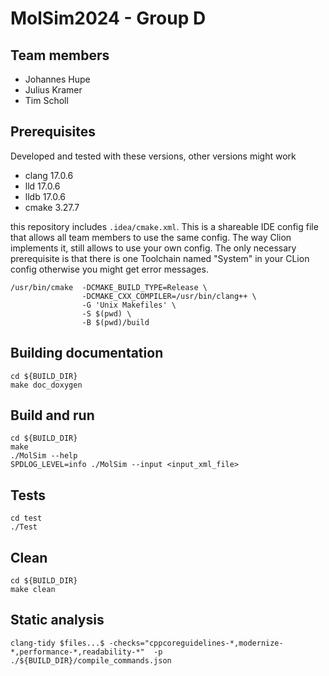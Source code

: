 MolSim2024 - Group D
===

## Team members

- Johannes Hupe
- Julius Kramer
- Tim Scholl

## Prerequisites

Developed and tested with these versions, other versions might work

- clang 17.0.6
- lld 17.0.6
- lldb 17.0.6
- cmake 3.27.7

this repository includes `.idea/cmake.xml`.
This is a shareable IDE config file that allows all team members to use the same config.
The way Clion implements it, still allows to use your own config.
The only necessary prerequisite is that there is one Toolchain named "System" in your CLion config otherwise you might
get error messages.

```shell
/usr/bin/cmake  -DCMAKE_BUILD_TYPE=Release \
                -DCMAKE_CXX_COMPILER=/usr/bin/clang++ \
                -G 'Unix Makefiles' \
                -S $(pwd) \
                -B $(pwd)/build
```

## Building documentation

```shell
cd ${BUILD_DIR}
make doc_doxygen
```

## Build and run

```shell
cd ${BUILD_DIR}
make
./MolSim --help
SPDLOG_LEVEL=info ./MolSim --input <input_xml_file>
```

## Tests
```shell
cd test
./Test
```

## Clean

```shell
cd ${BUILD_DIR}
make clean
```

## Static analysis

```shell 
clang-tidy $files...$ -checks="cppcoreguidelines-*,modernize-*,performance-*,readability-*"  -p ./${BUILD_DIR}/compile_commands.json  
```
